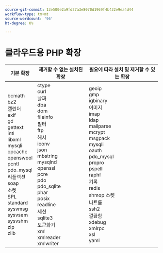 ```yaml
---
source-git-commit: 13e500e2a9fd27a3e8070d1969f4b432e9ea4d44
workflow-type: tm+mt
source-wordcount: '96'
ht-degree: 0%

---
```

# 클라우드용 PHP 확장

<table style="table-layout:auto">
    <thead>
      <tr>
        <th>
            기본 확장
        </th>
        <th>
            제거할 수 없는 설치된 확장
        </th>
        <th>
            필요에 따라 설치 및 제거할 수 있는 확장
        </th>
      </tr>
    </thead>
    <tbody>
        <tr>
            <td>
                bcmath<br>
                bz2<br>
                캘린더<br>
                exif<br>
                gd<br>
                gettext<br>
                intl<br>
                libxml<br>
                mysqli<br>
                opcache<br>
                openswool<br>
                pcntl<br>
                pdo_mysql<br>
                리플렉션<br>
                soap<br>
                소켓<br>
                SPL<br>
                standard<br>
                sysvmsg<br>
                sysvsem<br>
                sysvshm<br>
                zip<br>
                zlib<br>
            </td>
            <td>
                ctype<br>
                curl<br>
                날짜<br>
                dba<br>
                dom<br>
                fileinfo<br>
                필터<br>
                ftp<br>
                해시<br>
                iconv<br>
                json<br>
                mbstring<br>
                mysqlnd<br>
                openssl<br>
                pcre<br>
                pdo<br>
                pdo_sqlite<br>
                phar<br>
                posix<br>
                readline<br>
                세션<br>
                sqlite3<br>
                토큰화기<br>
                xml<br>
                xmlreader<br>
                xmlwriter<br>
            </td>
            <td>
                geoip<br>
                gmp<br>
                igbinary<br>
                이미지<br>
                imap<br>
                ldap<br>
                mailparse<br>
                mcrypt<br>
                msgpack<br>
                mysqli<br>
                oauth<br>
                pdo_mysql<br>
                propro<br>
                pspell<br>
                raphf<br>
                기록<br>
                redis<br>
                shmop 소켓<br>
                나트륨<br>
                ssh2<br>
                깔끔함<br>
                xdebug<br>
                xmlrpc<br>
                xsl<br>
                yaml<br>
            </td>
        </tr>
    </tbody>
</table>
